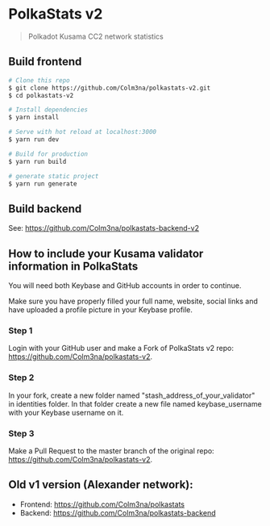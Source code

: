 # PolkaStats v2

> Polkadot Kusama CC2 network statistics

## Build frontend

``` bash
# Clone this repo
$ git clone https://github.com/Colm3na/polkastats-v2.git
$ cd polkastats-v2

# Install dependencies
$ yarn install

# Serve with hot reload at localhost:3000
$ yarn run dev

# Build for production
$ yarn run build

# generate static project
$ yarn run generate
```

## Build backend

See: https://github.com/Colm3na/polkastats-backend-v2


## How to include your Kusama validator information in PolkaStats

You will need both Keybase and GitHub accounts in order to continue.

Make sure you have properly filled your full name, website, social links and have uploaded a profile picture in your Keybase profile.

### Step 1

Login with your GitHub user and make a Fork of PolkaStats v2 repo: https://github.com/Colm3na/polkastats-v2.

### Step 2

In your fork, create a new folder named "stash_address_of_your_validator" in identities folder. In that folder create a new file named keybase_username with your Keybase username on it.

### Step 3
Make a Pull Request to the master branch of the original repo: https://github.com/Colm3na/polkastats-v2.


## Old v1 version (Alexander network):

- Frontend: https://github.com/Colm3na/polkastats
- Backend: https://github.com/Colm3na/polkastats-backend
